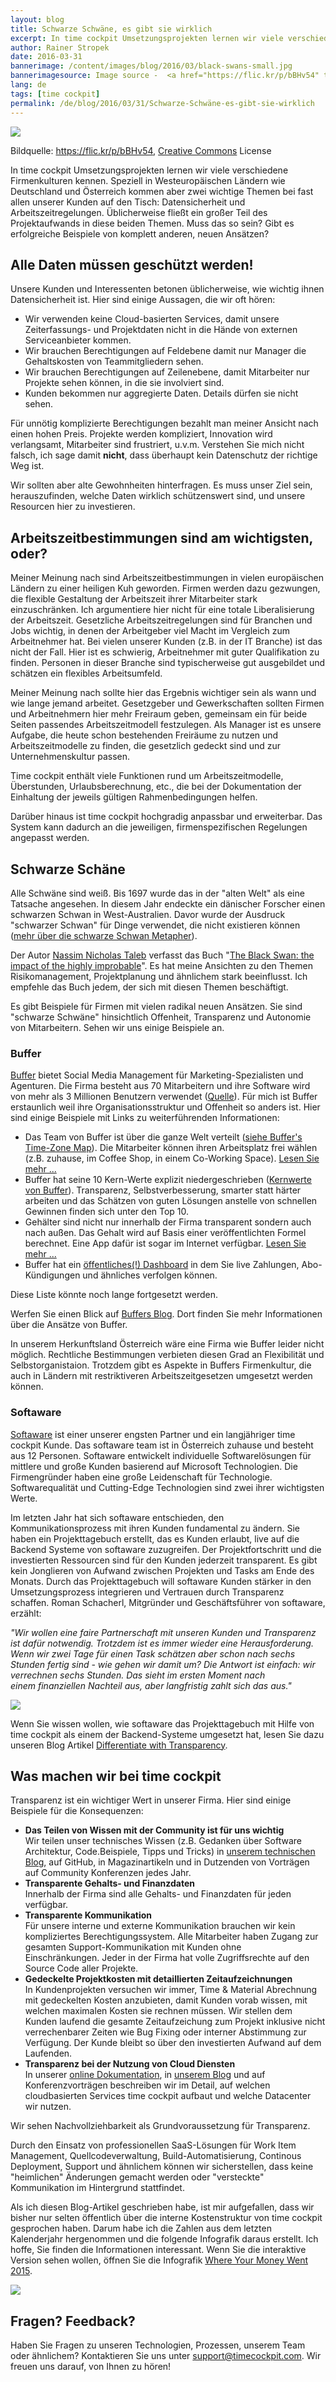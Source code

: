 ```yaml
---
layout: blog
title: Schwarze Schwäne, es gibt sie wirklich
excerpt: In time cockpit Umsetzungsprojekten lernen wir viele verschiedene Firmenkulturen kennen. Zwei wichtige Themen kommen aber bei fast allen unserer Kunden auf den Tisch -  Datensicherheit und Arbeitszeitregelungen. Ein großer Teil des Projektaufwands fließt in diese beiden Themen. Muss das so sein? Gibt es erfolgreiche Beispiele von komplett anderen, neuen Ansätzen?
author: Rainer Stropek
date: 2016-03-31
bannerimage: /content/images/blog/2016/03/black-swans-small.jpg
bannerimagesource: Image source -  <a href="https://flic.kr/p/bBHv54" target="_blank">https://flic.kr/p/bBHv54</a>, <a href="https://creativecommons.org/licenses/by-nc-nd/2.0/" target="_blank">Creative Commons</a> License
lang: de
tags: [time cockpit]
permalink: /de/blog/2016/03/31/Schwarze-Schwäne-es-gibt-sie-wirklich
---
```


<p>
  <img src="{{site.baseurl}}/content/images/blog/2016/03/black-swans.jpg" />
</p><p class="imageCaption">Bildquelle: <a href="https://flic.kr/p/bBHv54" target="_blank">https://flic.kr/p/bBHv54</a>, <a href="https://creativecommons.org/licenses/by-nc-nd/2.0/" target="_blank">Creative Commons</a> License</p><p>In time cockpit Umsetzungsprojekten lernen wir viele verschiedene Firmenkulturen kennen. Speziell in Westeuropäischen Ländern wie Deutschland und Österreich kommen aber zwei wichtige Themen bei fast allen unserer Kunden auf den Tisch: Datensicherheit und Arbeitszeitregelungen. Üblicherweise fließt ein großer Teil des Projektaufwands in diese beiden Themen. Muss das so sein? Gibt es erfolgreiche Beispiele von komplett anderen, neuen Ansätzen?</p><h2>Alle Daten müssen geschützt werden! 
<br /></h2><p>Unsere Kunden und Interessenten betonen üblicherweise, wie wichtig ihnen Datensicherheit ist. Hier sind einige Aussagen, die wir oft hören:</p><ul>
  <li>Wir verwenden keine Cloud-basierten Services, damit unsere Zeiterfassungs- und Projektdaten nicht in die Hände von externen Serviceanbieter kommen.</li>
  <li>Wir brauchen Berechtigungen auf Feldebene damit nur Manager die Gehaltskosten von Teammitgliedern sehen.</li>
  <li>Wir brauchen Berechtigungen auf Zeilenebene, damit Mitarbeiter nur Projekte sehen können, in die sie involviert sind.</li>
  <li>Kunden bekommen nur aggregierte Daten. Details dürfen sie nicht sehen.</li>
</ul><p>Für unnötig komplizierte Berechtigungen bezahlt man meiner Ansicht nach einen hohen Preis. Projekte werden kompliziert, Innovation wird verlangsamt, Mitarbeiter sind frustriert, u.v.m. Verstehen Sie mich nicht falsch, ich sage damit <strong>nicht</strong>, dass überhaupt kein Datenschutz der richtige Weg ist.</p><p class="showcase">Wir sollten aber alte Gewohnheiten hinterfragen. Es muss unser Ziel sein, herauszufinden, welche Daten wirklich schützenswert sind, und unsere Resourcen hier zu investieren.</p><h2>Arbeitszeitbestimmungen sind am wichtigsten, oder?
<br /></h2><p>Meiner Meinung nach sind Arbeitszeitbestimmungen in vielen europäischen Ländern zu einer heiligen Kuh geworden. Firmen werden dazu gezwungen, die flexible Gestaltung der Arbeitszeit ihrer Mitarbeiter stark einzuschränken. Ich argumentiere hier nicht für eine totale Liberalisierung der Arbeitszeit. Gesetzliche Arbeitszeitregelungen sind für Branchen und Jobs wichtig, in denen der Arbeitgeber viel Macht im Vergleich zum Arbeitnehmer hat. Bei vielen unserer Kunden (z.B. in der IT Branche) ist das nicht der Fall. Hier ist es schwierig, Arbeitnehmer mit guter Qualifikation zu finden. Personen in dieser Branche sind typischerweise gut ausgebildet und schätzen ein flexibles Arbeitsumfeld. </p><p>Meiner Meinung nach sollte hier das Ergebnis wichtiger sein als wann und wie lange jemand arbeitet. Gesetzgeber und Gewerkschaften sollten Firmen und Arbeitnehmern hier mehr Freiraum geben, gemeinsam ein für beide Seiten passendes Arbeitszeitmodell festzulegen. Als Manager ist es unsere Aufgabe, die heute schon bestehenden Freiräume zu nutzen und Arbeitszeitmodelle zu finden, die gesetzlich gedeckt sind und zur Unternehmenskultur passen.</p><p class="showcase">Time cockpit enthält viele Funktionen rund um Arbeitszeitmodelle, Überstunden, Urlaubsberechnung, etc., die bei der Dokumentation der Einhaltung der jeweils gültigen Rahmenbedingungen helfen.</p><p>Darüber hinaus ist time cockpit hochgradig anpassbar und erweiterbar. Das System kann dadurch an die jeweiligen, firmenspezifischen Regelungen angepasst werden.</p><h2>Schwarze Schäne
<br /></h2><p>Alle Schwäne sind weiß. Bis 1697 wurde das in der "alten Welt" als eine Tatsache angesehen. In diesem Jahr endeckte ein dänischer Forscher einen schwarzen Schwan in West-Australien. Davor wurde der Ausdruck "schwarzer Schwan" für Dinge verwendet, die nicht existieren können (<a href="https://en.wikipedia.org/wiki/Black_swan_emblems_and_popular_culture#European_myth_and_metaphor">mehr über die schwarze Schwan Metapher</a>).</p><p class="showcase">Der Autor <a href="https://en.wikipedia.org/wiki/Nassim_Nicholas_Taleb">Nassim Nicholas Taleb</a> verfasst das Buch "<a href="https://books.google.at/books?id=GSBcQVd3MqYC&amp;lpg=PP1&amp;dq=The%20Black%20Swan%3A%20the%20impact%20of%20the%20highly%20improbable&amp;hl=de&amp;pg=PP1#v=onepage&amp;q=The%20Black%20Swan:%20the%20impact%20of%20the%20highly%20improbable&amp;f=false">The Black Swan: the impact of the highly improbable</a>". Es hat meine Ansichten zu den Themen Risikomanagement, Projektplanung und ähnlichem stark beeinflusst. Ich empfehle das Buch jedem, der sich mit diesen Themen beschäftigt.</p><div>Es gibt Beispiele für Firmen mit vielen radikal neuen Ansätzen. Sie sind "schwarze Schwäne" hinsichtlich Offenheit, Transparenz und Autonomie von Mitarbeitern. Sehen wir uns einige Beispiele an.
<br /></div><h3>Buffer</h3><p>
  <a href="https://buffer.com/" target="_blank">Buffer</a> bietet Social Media Management für Marketing-Spezialisten und Agenturen. Die Firma besteht aus 70 Mitarbeitern und ihre Software wird von mehr als 3 Millionen Benutzern verwendet (<a href="https://buffer.com/journey" target="_blank">Quelle</a>). Für mich ist Buffer erstaunlich weil ihre Organisationsstruktur und Offenheit so anders ist. Hier sind einige Beispiele mit Links zu weiterführenden Informationen:</p><ul>
  <li>Das Team von Buffer ist über die ganze Welt verteilt (<a href="http://timezone.io/team/buffer" target="_blank">siehe Buffer's Time-Zone Map</a>). Die Mitarbeiter können ihren Arbeitsplatz frei wählen (z.B. zuhause, im Coffee Shop, in einem Co-Working Space). <a href="https://open.buffer.com/distributed-team-benefits/" target="_blank">Lesen Sie mehr ...</a><br /></li>
  <li>Buffer hat seine 10 Kern-Werte explizit niedergeschrieben (<a href="http://www.slideshare.net/Bufferapp/buffer-culture-06-with-a-change-to-be-a-no-ego-doer" target="_blank">Kernwerte von Buffer</a>). Transparenz, Selbstverbesserung, smarter statt härter arbeiten und das Schätzen von guten Lösungen anstelle von schnellen Gewinnen finden sich unter den Top 10.</li>
  <li>Gehälter sind nicht nur innerhalb der Firma transparent sondern auch nach außen. Das Gehalt wird auf Basis einer veröffentlichten Formel berechnet. Eine App dafür ist sogar im Internet verfügbar. <a href="https://open.buffer.com/transparent-salaries/" target="_blank">Lesen Sie mehr ...</a></li>
  <li>Buffer hat ein <a href="https://buffer.baremetrics.com/dashboard" target="_blank">öffentliches(!) Dashboard</a> in dem Sie live Zahlungen, Abo-Kündigungen und ähnliches verfolgen können.</li>
</ul><p>Diese Liste könnte noch lange fortgesetzt werden.<br /></p><p class="showcase">Werfen Sie einen Blick auf <a href="https://open.buffer.com/" target="_blank">Buffers Blog</a>. Dort finden Sie mehr Informationen über die Ansätze von Buffer.<br /></p><p>In unserem Herkunftsland Österreich wäre eine Firma wie Buffer leider nicht möglich. Rechtliche Bestimmungen verbieten diesen Grad an Flexibilität und Selbstorganistaion. Trotzdem gibt es Aspekte in Buffers Firmenkultur, die auch in Ländern mit restriktiveren Arbeitszeitgesetzen umgesetzt werden können.</p><h3>Softaware</h3><p>
  <a href="http://www.softaware.at/" target="_blank">Softaware</a> ist einer unserer engsten Partner und ein langjähriger time cockpit Kunde. Das softaware team ist in Österreich zuhause und besteht aus 12 Personen. Softaware entwickelt individuelle Softwarelösungen für mittlere und große Kunden basierend auf Microsoft Technologien. Die Firmengründer haben eine große Leidenschaft für Technologie. Softwarequalität und Cutting-Edge Technologien sind zwei ihrer wichtigsten Werte.</p><p>Im letzten Jahr hat sich softaware entschieden, den Kommunikationsprozess mit ihren Kunden fundamental zu ändern. Sie haben ein Projekttagebuch erstellt, das es Kunden erlaubt, live auf die Backend Systeme von softaware zuzugreifen. Der Projektfortschritt und die investierten Ressourcen sind für den Kunden jederzeit transparent. Es gibt kein Jonglieren von Aufwand zwischen Projekten und Tasks am Ende des Monats. Durch das Projekttagebuch will softaware Kunden stärker in den Umsetzungsprozess integrieren und Vertrauen durch Transparenz schaffen. Roman Schacherl, Mitgründer und Geschäftsführer von softaware, erzählt:</p><p class="showcase">
  <em>"Wir wollen eine faire Partnerschaft mit unseren Kunden und Transparenz ist dafür notwendig. Trotzdem ist es immer wieder eine Herausforderung. Wenn wir zwei Tage für einen Task schätzen aber schon nach sechs Stunden fertig sind - wie gehen wir damit um? Die Antwort ist einfach: wir verrechnen sechs Stunden. Das sieht im ersten Moment nach einem finanziellen Nachteil aus, aber langfristig zahlt sich das aus."</em>
</p><p>
  <img src="{{site.baseurl}}/content/images/blog/2015/05/SoftwareDiary.png" />
</p><p>Wenn Sie wissen wollen, wie softaware das Projekttagebuch mit Hilfe von time cockpit als einem der Backend-Systeme umgesetzt hat, lesen Sie dazu unseren Blog Artikel <a href="~/blog/2015/05/31/Differentiate-with-Transparency" target="_blank">Differentiate with Transparency</a>.<br /></p><h2>Was machen wir bei time cockpit
<br /></h2><p>Transparenz ist ein wichtiger Wert in unserer Firma. Hier sind einige Beispiele für die Konsequenzen:</p><ul>
  <li>
    <strong>Das Teilen von Wissen mit der Community ist für uns wichtig</strong>
    <br />
 Wir teilen unser technisches Wissen (z.B. Gedanken über Software Architektur, Code.Beispiele, Tipps und Tricks) in <a href="http://www.software-architects.com/devblog" title="Software Architects Blog" target="_blank">unserem technischen Blog</a>, auf GitHub, in Magazinartikeln und in Dutzenden von Vorträgen auf Community Konferenzen jedes Jahr.</li>
  <li>
    <strong>Transparente Gehalts- und Finanzdaten</strong>
    <br />
 Innerhalb der Firma sind alle Gehalts- und Finanzdaten für jeden verfügbar.
<br /></li>
  <li>
    <strong>Transparente Kommunikation
<br /></strong> Für unsere interne und externe Kommunikation brauchen wir kein kompliziertes Berechtigungssystem. Alle Mitarbeiter haben Zugang zur gesamten Support-Kommunikation mit Kunden ohne Einschränkungen. Jeder in der Firma hat volle Zugriffsrechte auf den Source Code aller Projekte.</li>
  <li>
    <strong>Gedeckelte Projektkosten mit detaillierten Zeitaufzeichnungen</strong>
    <br />
 In Kundenprojekten versuchen wir immer, Time &amp; Material Abrechnung mit gedeckelten Kosten anzubieten, damit Kunden vorab wissen, mit welchen maximalen Kosten sie rechnen müssen. Wir stellen dem Kunden laufend die gesamte Zeitaufzeichung zum Projekt inklusive nicht verrechenbarer Zeiten wie Bug Fixing oder interner Abstimmung zur Verfügung. Der Kunde bleibt so über den investierten Aufwand auf dem Laufenden.</li>
  <li>
    <strong>Transparenz bei der Nutzung von Cloud Diensten</strong>
    <br />
 In unserer <a href="https://help.timecockpit.com/" title="time cockpit Documentation" target="_blank">online Dokumentation</a>, in <a href="~/de/blog">unserem Blog</a> und auf Konferenzvorträgen beschreiben wir im Detail, auf welchen cloudbasierten Services time cockpit aufbaut und welche Datacenter wir nutzen.
<br /></li>
</ul><p class="showcase">Wir sehen Nachvollziehbarkeit als Grundvoraussetzung für Transparenz.</p><p>Durch den Einsatz von professionellen SaaS-Lösungen für Work Item Management, Quellcodeverwaltung, Build-Automatisierung, Continous Deployment, Support und ähnlichem können wir sicherstellen, dass keine "heimlichen" Änderungen gemacht werden oder "versteckte" Kommunikation im Hintergrund stattfindet.</p><p>Als ich diesen Blog-Artikel geschrieben habe, ist mir aufgefallen, dass wir bisher nur selten öffentlich über die interne Kostenstruktur von time cockpit gesprochen haben. Darum habe ich die Zahlen aus dem letzten Kalenderjahr hergenommen und die folgende Infografik daraus erstellt. Ich hoffe, Sie finden die Informationen interessant. Wenn Sie die interaktive Version sehen wollen, öffnen Sie die Infografik <a href="https://magic.piktochart.com/output/12397821-where-your-money-went-2015">Where Your Money Went 2015</a>. <br /></p><p>
  <img src="{{site.baseurl}}/content/images/blog/2016/03/where-your-money-went-2015.png" />
</p><h2>Fragen? Feedback?</h2><p>Haben Sie Fragen zu unseren Technologien, Prozessen, unserem Team oder ähnlichem? Kontaktieren Sie uns unter <a href="mailto:support@timecockpit.com">support@timecockpit.com</a>. Wir freuen uns darauf, von Ihnen zu hören!</p>